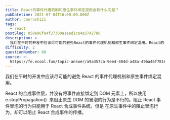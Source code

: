 ```yaml
---
title: React的事件代理机制和原生事件绑定混用会有什么问题？
pubDatetime: 2021-07-04T16:00:00.000Z
author: caorushizi
tags:
  - react
postSlug: 050e96fa4f27300a1ead1ca4a3742780
description: >-
  我们在平时的开发中应该尽可能的避免React的事件代理机制和原生事件绑定混用。React的合成事件层，并没有将事件直接绑定到DOM元素上，所以使用e.stopPropagation()来阻止原生DOM
difficulty: 2
questionNumber: 88
source: >-
  https://fe.ecool.fun/topic-answer/a9a357ca-9ee4-404d-a48a-49ba46f78166?orderBy=updateTime&order=desc&tagId=13
---
```


我们在平时的开发中应该尽可能的避免 React 的事件代理机制和原生事件绑定混用。

React 的合成事件层，并没有将事件直接绑定到 DOM 元素上，所以使用 e.stopPropagation()  来阻止原生 DOM 的冒泡的行为是不行的。阻止 React 事件冒泡的行为只能用于 React 合成事件系统，但是 在原生事件中的阻止冒泡行为，却可以阻止 React 合成事件的传播。
